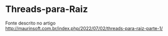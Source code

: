 # Threads-para-Raiz
Fonte descrito no artigo http://maurinsoft.com.br/index.php/2022/07/02/threads-para-raiz-parte-1/
